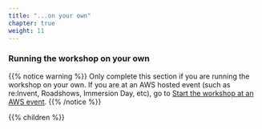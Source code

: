 ```yaml
---
title: "...on your own"
chapter: true
weight: 11
---
```


### Running the workshop on your own


{{% notice warning %}}
Only complete this section if you are running the workshop on your own. If you are at an AWS hosted event (such as re:Invent, Roadshows, Immersion Day, etc), go to [Start the workshop at an AWS event](../aws_event/).
{{% /notice %}}

{{% children %}}